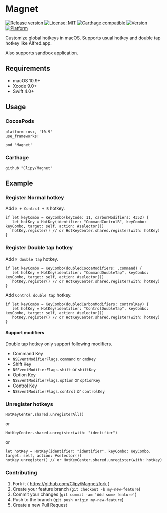 # Magnet
[![Release version](https://img.shields.io/github/release/Clipy/Magnet.svg)](https://github.com/Clipy/Magnet/releases/latest)
[![License: MIT](https://img.shields.io/github/license/Clipy/Magnet.svg)](https://github.com/Clipy/Magnet/blob/master/LICENSE)
[![Carthage compatible](https://img.shields.io/badge/Carthage-compatible-4BC51D.svg?style=flat)](https://github.com/Carthage/Carthage)
[![Version](https://img.shields.io/cocoapods/v/Magnet.svg)](http://cocoadocs.org/docsets/Magnet)
[![Platform](https://img.shields.io/cocoapods/p/Magnet.svg)](http://cocoadocs.org/docsets/Magnet)

Customize global hotkeys in macOS. Supports usual hotkey and double tap hotkey like Alfred.app.

Also supports sandbox application.

## Requirements
- macOS 10.9+
- Xcode 9.0+
- Swift 4.0+

## Usage
### CocoaPods
```
platform :osx, '10.9'
use_frameworks!

pod 'Magnet'
```

### Carthage
```
github "Clipy/Magnet"
```

## Example
### Register Normal hotkey
Add `⌘ + Control + B` hotkey.

```
if let keyCombo = KeyCombo(keyCode: 11, carbonModifiers: 4352) {
   let hotKey = HotKey(identifier: "CommandControlB", keyCombo: keyCombo, target: self, action: #selector())
   hotKey.register() // or HotKeyCenter.shared.register(with: hotKey)
}
```

### Register Double tap hotkey
Add `⌘ double tap` hotkey.
```
if let keyCombo = KeyCombo(doubledCocoaModifiers: .command) {
   let hotKey = HotKey(identifier: "CommandDoubleTap", keyCombo: keyCombo, target: self, action: #selector())
   hotKey.register() // or HotKeyCenter.shared.register(with: hotKey)
}
```

Add `Control double tap` hotkey.
```
if let keyCombo = KeyCombo(doubledCarbonModifiers: controlKey) {
   let hotKey = HotKey(identifier: "ControlDoubleTap", keyCombo: keyCombo, target: self, action: #selector())
   hotKey.register() // or HotKeyCenter.shared.register(with: hotKey)
}
```

#### Support modifiers
Double tap hotkey only support following modifiers.
- Command Key
 - `NSEventModifierFlags.command` or `cmdKey`
- Shift Key
 - `NSEventModifierFlags.shift` or `shiftKey`
- Option Key
 - `NSEventModifierFlags.option` or `optionKey`
- Control Key
 - `NSEventModifierFlags.control` or `controlKey`

### Unregister hotkeys
```
HotKeyCenter.shared.unregisterAll()
```

or

```
HotKeyCenter.shared.unregister(with: "identifier")
```

or

```
let hotKey = HotKey(identifier: "identifier", keyCombo: KeyCombo, target: self, action: #selector())
hotKey.unregister() // or HotKeyCenter.shared.unregister(with: hotKey)
```

### Contributing
1. Fork it ( https://github.com/Clipy/Magnet/fork )
2. Create your feature branch (`git checkout -b my-new-feature`)
3. Commit your changes (`git commit -am 'Add some feature'`)
4. Push to the branch (`git push origin my-new-feature`)
5. Create a new Pull Request
